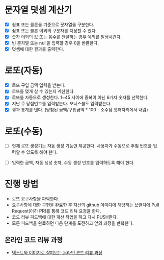 # 문자열 덧셈 계산기
- [x] 쉼표 또는 콜론을 기준으로 문자열을 구분한다.
- [x] 쉼표 또는 콜론 이외의 구분자를 지정할 수 있다.
- [x] 숫자 이외의 값 또는 음수를 전달하는 경우 예외를 발생시킨다.
- [x] 빈 문자열 또는 null을 입력할 경우 0을 반환한다.
- [x] 덧셈에 대한 결과를 출력한다.

# 로또(자동)

- [x] 로또 구입 금액 입력을 받는다.
- [x] 로또를 몇개 살 수 있는지 계산한다.
- [x] 로또를 자동으로 생성한다. 1~45 사이에 중복이 아닌 6가지 숫자를 선택한다.
- [x] 지난 주 당첨번호를 입력받는다. 보너스볼도 입력받는다.
- [x] 결과 통계를 낸다. (당첨된 금액/구입금액 * 100 - 소수점 셋째자리에서 내림)

# 로또(수동)
- [ ] 현재 로또 생성기는 자동 생성 기능만 제공한다. 사용자가 수동으로 추첨 번호를 입력할 수 있도록 해야 한다. 
- [ ] 입력한 금액, 자동 생성 숫자, 수동 생성 번호를 입력하도록 해야 한다.
 


# 진행 방법

* 로또 요구사항을 파악한다.
* 요구사항에 대한 구현을 완료한 후 자신의 github 아이디에 해당하는 브랜치에 Pull Request(이하 PR)를 통해 코드 리뷰 요청을 한다.
* 코드 리뷰 피드백에 대한 개선 작업을 하고 다시 PUSH한다.
* 모든 피드백을 완료하면 다음 단계를 도전하고 앞의 과정을 반복한다.

## 온라인 코드 리뷰 과정

* [텍스트와 이미지로 살펴보는 온라인 코드 리뷰 과정](https://github.com/next-step/nextstep-docs/tree/master/codereview)
